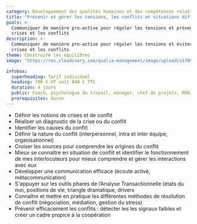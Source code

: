 ```yaml
---
category: Développement des qualités humaines et des compétences relationnelles
title: "Prévenir et gérer les tensions, les conflits et situations difficiles"
goals: >-
  Communiquer de manière pro-active pour réguler les tensions et prévenir les
  crises et les conflits
description: >-
  Communiquer de manière pro-active pour réguler les tensions et éviter les
  crises et les conflits
theme: Construire les équilibres
image: "https://res.cloudinary.com/qualia-management/image/upload/v1709193921/flower_xtyxkp.jpg"

infobox:
  superheading: Tarif individuel
  heading: 700 € HT soit 840 € TTC
  duration: 4 jours
  public: Coach, psychologue du travail, manager, chef de projets, RRH, consultant
  prerequisites: Aucun
---
```


- Définir les notions de crises et de conflit
- Réaliser un diagnostic de la crise ou du conflit
- Identifier les causes du conflit
- Définir la nature du conflit (interpersonnel, intra et inter équipe, organisationnel)
- Croiser les sources pour comprendre les origines du conflit
- Mieux se connaître en situation de conflit et identifier le fonctionnement de mes interlocuteurs pour mieux comprendre et gérer les interactions avec eux
- Développer une communication efficace (écoute active, métacommunication)
- S'appuyer sur les outils phares de l’Analyse Transactionnelle (états du moi, positions de vie, triangle dramatique, drivers
- Connaître et mettre en pratique les différentes méthodes de résolution de conflit (négociation, médiation, gestion du stress)
- Prévenir efficacement les conflits : détecter les les signaux faibles et créer un cadre propice à la coopération
